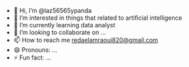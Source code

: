 - 👋 Hi, I’m @laz56565ypanda
- 👀 I’m interested in things that related to artificial intelligence
- 🌱 I’m currently learning data analyst
- 💞️ I’m looking to collaborate on ...
- 📫 How to reach me redaelamraoui820@gmail.com
- 😄 Pronouns: ...
- ⚡ Fun fact: ...

<!---
laz56565ypanda/laz56565ypanda is a ✨ special ✨ repository because its `README.md` (this file) appears on your GitHub profile.
You can click the Preview link to take a look at your changes.
--->
